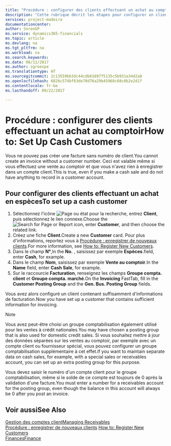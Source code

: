 ```yaml
---
title: "Procédure : configurer des clients effectuant un achat au comptoir | Microsoft Docs"
description: "Cette rubrique décrit les étapes pour configurer un client qui paie en espèces."
services: project-madeira
documentationcenter: 
author: SorenGP
ms.service: dynamics365-financials
ms.topic: article
ms.devlang: na
ms.tgt_pltfrm: na
ms.workload: na
ms.search.keywords: 
ms.date: 08/11/2017
ms.author: sgroespe
ms.translationtype: HT
ms.sourcegitcommit: 2c13559bb3dc44cdb61697f5135c5b931e34d2a8
ms.openlocfilehash: 6826c574bf63de70d76a29b45968c68c0b2e2d1f
ms.contentlocale: fr-be
ms.lasthandoff: 09/22/2017

---
```

# <a name="how-to-set-up-cash-customers"></a><span data-ttu-id="71729-103">Procédure : configurer des clients effectuant un achat au comptoir</span><span class="sxs-lookup"><span data-stu-id="71729-103">How to: Set Up Cash Customers</span></span>
<span data-ttu-id="71729-104">Vous ne pouvez pas créer une facture sans numéro de client.</span><span class="sxs-lookup"><span data-stu-id="71729-104">You cannot create an invoice without a customer number.</span></span> <span data-ttu-id="71729-105">Ceci est valable même si vous effectuez une vente au comptoir et que vous n'avez rien à enregistrer dans un compte client.</span><span class="sxs-lookup"><span data-stu-id="71729-105">This is true, even if you make a cash sale and do not have anything to record in a customer account.</span></span>  

## <a name="to-set-up-a-cash-customer"></a><span data-ttu-id="71729-106">Pour configurer des clients effectuant un achat en espèces</span><span class="sxs-lookup"><span data-stu-id="71729-106">To set up a cash customer</span></span>  
1.  <span data-ttu-id="71729-107">Sélectionnez l'icône ![Page ou état pour la recherche](media/ui-search/search_small.png "Page ou état pour la recherche"), entrez **Client**, puis sélectionnez le lien connexe.</span><span class="sxs-lookup"><span data-stu-id="71729-107">Choose the ![Search for Page or Report](media/ui-search/search_small.png "Search for Page or Report icon") icon, enter **Customer**, and then choose the related link.</span></span>  
2.  <span data-ttu-id="71729-108">Créez une fiche **Client**.</span><span class="sxs-lookup"><span data-stu-id="71729-108">Create a new **Customer** card.</span></span> <span data-ttu-id="71729-109">Pour plus d'informations, reportez vous à [Procédure : enregistrer de nouveaux clients](sales-how-register-new-customers.md).</span><span class="sxs-lookup"><span data-stu-id="71729-109">For more information, see [How to: Register New Customers](sales-how-register-new-customers.md).</span></span>
3.  <span data-ttu-id="71729-110">Dans le champ **N°**,</span><span class="sxs-lookup"><span data-stu-id="71729-110">In the **No.**</span></span> <span data-ttu-id="71729-111">, saisissez par exemple **Espèces**.</span><span class="sxs-lookup"><span data-stu-id="71729-111">field, enter **Cash**, for example.</span></span>  
4.  <span data-ttu-id="71729-112">Dans le champ **Nom**, saisissez par exemple **Vente au comptoir**.</span><span class="sxs-lookup"><span data-stu-id="71729-112">In the **Name** field, enter **Cash Sale**, for example.</span></span>  
5.  <span data-ttu-id="71729-113">Sur le raccourcie **Facturation**, renseignez les champs **Groupe compta. client** et **Groupe compta. marché**.</span><span class="sxs-lookup"><span data-stu-id="71729-113">On the **Invoicing** FastTab, fill in the **Customer Posting Group** and the **Gen. Bus. Posting Group** fields.</span></span>  

 <span data-ttu-id="71729-114">Vous avez alors configuré un client contenant suffisamment d'informations de facturation.</span><span class="sxs-lookup"><span data-stu-id="71729-114">Now you have set up a customer that contains sufficient information for invoicing.</span></span>  

> [!NOTE]  
>  <span data-ttu-id="71729-115">Vous avez peut-être choisi un groupe comptabilisation également utilisé pour les ventes à crédit nationales.</span><span class="sxs-lookup"><span data-stu-id="71729-115">You may have chosen a posting group that is also used for domestic credit sales.</span></span> <span data-ttu-id="71729-116">Si vous souhaitez mettre à jour des données séparées sur les ventes au comptoir, par exemple avec un compte client ou fournisseur spécial, vous pouvez configurer un groupe comptabilisation supplémentaire à cet effet.</span><span class="sxs-lookup"><span data-stu-id="71729-116">If you want to maintain separate data on cash sales, for example, with a special sales or receivables account, you can set up an extra posting group for this purpose.</span></span>  
>   
>  <span data-ttu-id="71729-117">Vous devez saisir le numéro d'un compte client pour le groupe comptabilisation, même si le solde de ce compte est toujours de 0 après la validation d'une facture.</span><span class="sxs-lookup"><span data-stu-id="71729-117">You must enter a number for a receivables account for the posting group, even though the balance in this account will always be 0 after you post an invoice.</span></span>  

## <a name="see-also"></a><span data-ttu-id="71729-118">Voir aussi</span><span class="sxs-lookup"><span data-stu-id="71729-118">See Also</span></span>
[<span data-ttu-id="71729-119">Gestion des comptes client</span><span class="sxs-lookup"><span data-stu-id="71729-119">Managing Receivables</span></span>](receivables-manage-receivables.md)  
<span data-ttu-id="71729-120">[Procédure : enregistrer de nouveaux clients](sales-how-register-new-customers.md)  </span><span class="sxs-lookup"><span data-stu-id="71729-120">[How to: Register New Customers](sales-how-register-new-customers.md)  </span></span>  
[<span data-ttu-id="71729-121">Finances</span><span class="sxs-lookup"><span data-stu-id="71729-121">Finance</span></span>](finance.md)  


